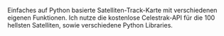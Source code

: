 Einfaches auf Python basierte Satelliten-Track-Karte mit verschiedenen eigenen Funktionen.
Ich nutze die kostenlose Celestrak-API für die 100 hellsten Satelliten, sowie verschiedene Python Libraries.
